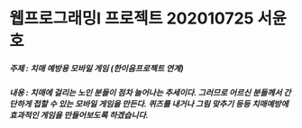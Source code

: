# 웹프로그래밍I 프로젝트 202010725 서윤호
##### 주제 : 치매 예방용 모바일 게임 (한이음프로젝트 연계)
##### 내용 : 치매에 걸리는 노인 분들이 점차 늘어나는 추세이다. 그러므로 어르신 분들께서 간단하게 접할 수 있는 모바일 게임을 만든다. 퀴즈를 내거나 그림 맞추기 등등 치매예방에 효과적인 게임을 만들어보도록 하겠습니다.
